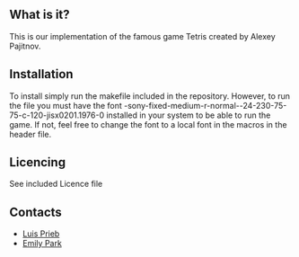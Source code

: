 What is it?
----------
This is our implementation of the famous game Tetris created by  Alexey Pajitnov. 

Installation
------------
To install simply run the makefile included in the repository. However, to run the file you must have the font -sony-fixed-medium-r-normal--24-230-75-75-c-120-jisx0201.1976-0 installed in your system to be able to run the game. If not, feel free to change the font to a local font in the macros in the header file.

Licencing
---------
See included Licence file

Contacts
--------
- [Luis Prieb](lprieb@nd.edu)
- [Emily Park](epark3@nd.edu)


